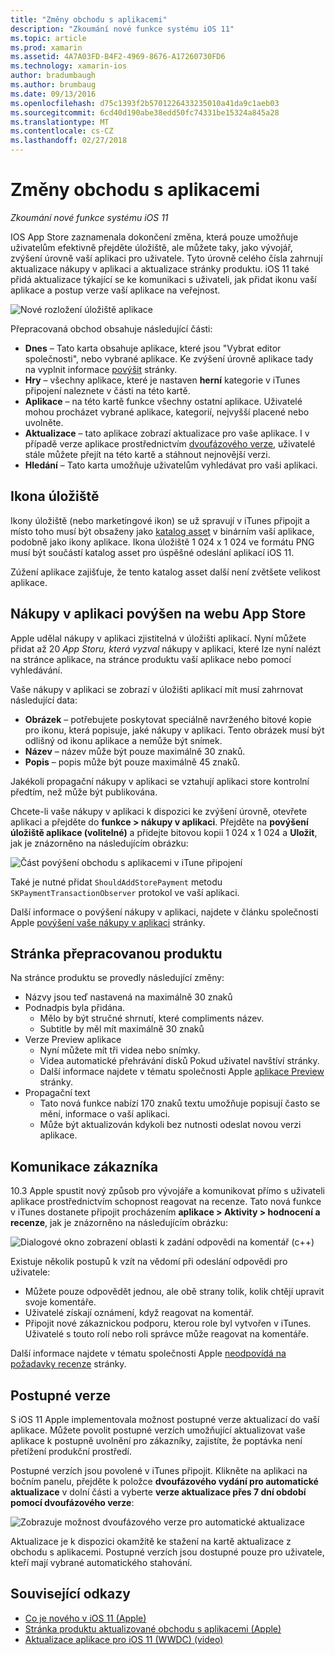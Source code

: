```yaml
---
title: "Změny obchodu s aplikacemi"
description: "Zkoumání nové funkce systému iOS 11"
ms.topic: article
ms.prod: xamarin
ms.assetid: 4A7A03FD-B4F2-4969-8676-A17260730FD6
ms.technology: xamarin-ios
author: bradumbaugh
ms.author: brumbaug
ms.date: 09/13/2016
ms.openlocfilehash: d75c1393f2b5701226433235010a41da9c1aeb03
ms.sourcegitcommit: 6cd40d190abe38edd50fc74331be15324a845a28
ms.translationtype: MT
ms.contentlocale: cs-CZ
ms.lasthandoff: 02/27/2018
---
```

# <a name="app-store-changes"></a>Změny obchodu s aplikacemi

_Zkoumání nové funkce systému iOS 11_

IOS App Store zaznamenala dokončení změna, která pouze umožňuje uživatelům efektivně přejděte úložiště, ale můžete taky, jako vývojář, zvýšení úrovně vaší aplikaci pro uživatele. Tyto úrovně celého čísla zahrnují aktualizace nákupy v aplikaci a aktualizace stránky produktu. iOS 11 také přidá aktualizace týkající se ke komunikaci s uživateli, jak přidat ikonu vaší aplikace a postup verze vaší aplikace na veřejnost.

![Nové rozložení úložiště aplikace](app-store-changes-images/image3.jpg)

Přepracovaná obchod obsahuje následující části:

- **Dnes** – Tato karta obsahuje aplikace, které jsou "Vybrat editor společnosti", nebo vybrané aplikace. Ke zvýšení úrovně aplikace tady na vyplnit informace [povýšit](https://developer.apple.com//contact/app-store/promote/) stránky.
- **Hry** – všechny aplikace, které je nastaven **herní** kategorie v iTunes připojení naleznete v části na této kartě.
- **Aplikace** – na této kartě funkce všechny ostatní aplikace. Uživatelé mohou procházet vybrané aplikace, kategorií, nejvyšší placené nebo uvolněte.
- **Aktualizace** – tato aplikace zobrazí aktualizace pro vaše aplikace. I v případě verze aplikace prostřednictvím [dvoufázového verze](#Phased_Release), uživatelé stále můžete přejít na této kartě a stáhnout nejnovější verzi.
- **Hledání** – Tato karta umožňuje uživatelům vyhledávat pro vaši aplikaci.

## <a name="store-icon"></a>Ikona úložiště

Ikony úložiště (nebo marketingové ikon) se už spravují v iTunes připojit a místo toho musí být obsaženy jako [katalog asset](~/ios/app-fundamentals/images-icons/app-icons.md) v binárním vaší aplikace, podobně jako ikony aplikace. Ikona úložiště 1 024 x 1 024 ve formátu PNG musí být součástí katalog asset pro úspěšné odeslání aplikací iOS 11.

Zúžení aplikace zajišťuje, že tento katalog asset další není zvětšete velikost aplikace.


## <a name="in-app-purchases-promoted-in-the-app-store"></a>Nákupy v aplikaci povýšen na webu App Store

Apple udělal nákupy v aplikaci zjistitelná v úložišti aplikací. Nyní můžete přidat až 20 _App Storu, která vyzval_ nákupy v aplikaci, které lze nyní nalézt na stránce aplikace, na stránce produktu vaší aplikace nebo pomocí vyhledávání.

Vaše nákupy v aplikaci se zobrazí v úložišti aplikací mít musí zahrnovat následující data:

- **Obrázek** – potřebujete poskytovat speciálně navrženého bitové kopie pro ikonu, která popisuje, jaké nákupy v aplikaci. Tento obrázek musí být odlišný od ikonu aplikace a nemůže být snímek.
- **Název** – název může být pouze maximálně 30 znaků.
- **Popis** – popis může být pouze maximálně 45 znaků.

Jakékoli propagační nákupy v aplikaci se vztahují aplikaci store kontrolní předtím, než může být publikována.

Chcete-li vaše nákupy v aplikaci k dispozici ke zvýšení úrovně, otevřete aplikaci a přejděte do **funkce > nákupy v aplikaci**. Přejděte na **povýšení úložiště aplikace (volitelné)** a přidejte bitovou kopii 1 024 x 1 024 a **Uložit**, jak je znázorněno na následujícím obrázku:

![Část povýšení obchodu s aplikacemi v iTune připojení](app-store-changes-images/image4.png)

Také je nutné přidat `ShouldAddStorePayment` metodu `SKPaymentTransactionObserver` protokol ve vaší aplikaci.

Další informace o povýšení nákupy v aplikaci, najdete v článku společnosti Apple [povýšení vaše nákupy v aplikaci](https://developer.apple.com/app-store/promoting-in-app-purchases/) stránky.

## <a name="redesigned-product-page"></a>Stránka přepracovanou produktu

Na stránce produktu se provedly následující změny:

- Názvy jsou teď nastavená na maximálně 30 znaků
- Podnadpis byla přidána.
    - Mělo by být stručné shrnutí, které compliments název.
    - Subtitle by měl mít maximálně 30 znaků
- Verze Preview aplikace
    - Nyní můžete mít tři videa nebo snímky.
    - Videa automatické přehrávání disků Pokud uživatel navštíví stránky.
    - Další informace najdete v tématu společnosti Apple [aplikace Preview](https://developer.apple.com/app-store/app-previews/) stránky.
- Propagační text
    - Tato nová funkce nabízí 170 znaků textu umožňuje popisují často se mění, informace o vaší aplikaci.
    - Může být aktualizován kdykoli bez nutnosti odeslat novou verzi aplikace.

## <a name="customer-communication"></a>Komunikace zákazníka

10.3 Apple spustit nový způsob pro vývojáře a komunikovat přímo s uživateli aplikace prostřednictvím schopnost reagovat na recenze. Tato nová funkce v iTunes dostanete připojit procházením **aplikace > Aktivity > hodnocení a recenze**, jak je znázorněno na následujícím obrázku:

![Dialogové okno zobrazení oblasti k zadání odpovědi na komentář (c++)](app-store-changes-images/image5.png)

Existuje několik postupů k vzít na vědomí při odeslání odpovědi pro uživatele:

- Můžete pouze odpovědět jednou, ale obě strany tolik, kolik chtějí upravit svoje komentáře.
- Uživatelé získají oznámení, když reagovat na komentář.
- Připojit nové zákaznickou podporu, kterou role byl vytvořen v iTunes. Uživatelé s touto rolí nebo roli správce může reagovat na komentáře.

Další informace najdete v tématu společnosti Apple [neodpovídá na požadavky recenze](https://developer.apple.com/app-store/responding-to-reviews/) stránky.


## <a name="phased-release"></a>Postupné verze

S iOS 11 Apple implementovala možnost postupné verze aktualizací do vaší aplikace. Můžete povolit postupné verzích umožňující aktualizovat vaše aplikace k postupně uvolnění pro zákazníky, zajistíte, že poptávka není přetížení produkční prostředí.

Postupné verzích jsou povolené v iTunes připojit. Klikněte na aplikaci na bočním panelu, přejděte k položce **dvoufázového vydání pro automatické aktualizace** v dolní části a vyberte **verze aktualizace přes 7 dní období pomocí dvoufázového verze**:

![Zobrazuje možnost dvoufázového verze pro automatické aktualizace](app-store-changes-images/image6.png)

Aktualizace je k dispozici okamžitě ke stažení na kartě aktualizace z obchodu s aplikacemi. Postupné verzích jsou dostupné pouze pro uživatele, kteří mají vybrané automatického stahování.


## <a name="related-links"></a>Související odkazy

- [Co je nového v iOS 11 (Apple)](https://developer.apple.com/ios/)
- [Stránka produktu aktualizované obchodu s aplikacemi (Apple)](https://developer.apple.com/app-store/product-page/)
- [Aktualizace aplikace pro iOS 11 (WWDC) (video)](https://developer.apple.com/videos/play/wwdc2017/204/)
